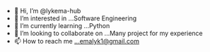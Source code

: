 - 👋 Hi, I’m @lykema-hub
- 👀 I’m interested in ...Software Engineering
- 🌱 I’m currently learning ...Python
- 💞️ I’m looking to collaborate on ...Many project for my experience
- 📫 How to reach me ...emalyk1@gmail.com

<!---
lykema-hub/lykema-hub is a ✨ special ✨ repository because its `README.md` (this file) appears on your GitHub profile.
You can click the Preview link to take a look at your changes.
--->
